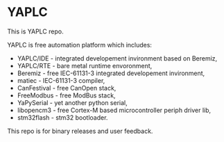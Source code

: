 # YAPLC

This is YAPLC repo. 

YAPLC is free automation platform which includes:
* YAPLC/IDE - integrated developement invironment based on Beremiz,
* YAPLC/RTE - bare metal runtime envoronment,
* Beremiz   - free IEC-61131-3 integrated developement invironment,
* matiec    - IEC-61131-3 compiler,
* CanFestival - free CanOpen stack,
* FreeModbus - free ModBus stack,
* YaPySerial - yet another python serial,
* libopencm3 - free Cortex-M based microcontroller periph driver lib,
* stm32flash - stm32 bootloader.

This repo is for binary releases and user feedback.
